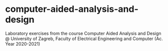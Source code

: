 # computer-aided-analysis-and-design
 Laboratory exercises from the course Computer Aided Analysis and Design @ University of Zagreb, Faculty of Electrical Engineering and Computer (Ac. Year 2020-2021)
